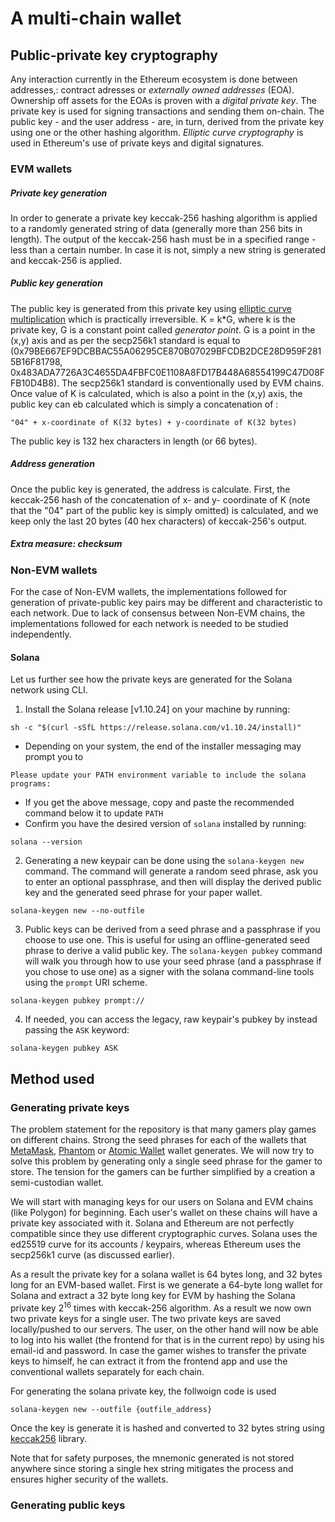 
# A multi-chain wallet

## Public-private key cryptography
Any interaction currently in the Ethereum ecosystem is done between addresses,: contract adresses or *externally owned addresses* (EOA). Ownership off assets for the EOAs is proven with a *digital private key*. The private key is used for signing transactions and sending them on-chain. The public key - and the user address - are, in turn, derived from the private key using  one or the other hashing algorithm. *Elliptic curve cryptography* is used in Ethereum's use of private keys and digital signatures. 

### EVM wallets 
##### Private key generation
In order to generate a private key keccak-256 hashing algorithm is applied to a randomly generated string of data (generally more than 256 bits in length). The output of the keccak-256 hash must be in a specified range - less than a certain number. In case it is not, simply a new string is generated and keccak-256 is applied.
##### Public key generation
The public key is generated from this private key using [elliptic curve multiplication](https://andrea.corbellini.name/2015/05/17/elliptic-curve-cryptography-a-gentle-introduction/) which is practically irreversible. K = k*G, where k is the private key, G is a constant point called *generator point*. G is a point in the (x,y) axis and as per the secp256k1 standard is equal to (0x79BE667EF9DCBBAC55A06295CE870B07029BFCDB2DCE28D959F2815B16F81798, 0x483ADA7726A3C4655DA4FBFC0E1108A8FD17B448A68554199C47D08FFB10D4B8). The secp256k1 standard is conventionally used by EVM chains. Once value of K is calculated, which is also a point in the (x,y) axis, the public key can eb calculated which is simply a concatenation of :
```
"04" + x-coordinate of K(32 bytes) + y-coordinate of K(32 bytes)
```
The public key is 132 hex characters in length (or 66 bytes).
##### Address generation
Once the public key is generated, the address is calculate. First, the keccak-256 hash of the concatenation of x- and y- coordinate of K (note that the "04" part of the public key is simply omitted) is calculated, and we keep only the last 20 bytes (40 hex characters) of keccak-256's output.

##### Extra measure: checksum


### Non-EVM wallets
For the case of Non-EVM wallets, the implementations followed for generation of private-public key pairs may be different and characteristic to each network. Due to lack of consensus between Non-EVM chains, the implementations followed for each network is needed to be studied independently. 

#### Solana

Let us further see how the private keys are generated for the Solana network using CLI. 

1.  Install the Solana release  [v1.10.24] on your machine by running:
```
sh -c "$(curl -sSfL https://release.solana.com/v1.10.24/install)"
```
-   Depending on your system, the end of the installer messaging may prompt you to
```
Please update your PATH environment variable to include the solana programs:
```
-   If you get the above message, copy and paste the recommended command below it to update  `PATH`
-   Confirm you have the desired version of  `solana`  installed by running:
```
solana --version
```
2. Generating a new keypair can be done using the `solana-keygen new` command. The command will generate a random seed phrase, ask you to enter an optional passphrase, and then will display the derived public key and the generated seed phrase for your paper wallet.

```
solana-keygen new --no-outfile
```

3. Public keys can be derived from a seed phrase and a passphrase if you choose to use one. This is useful for using an offline-generated seed phrase to derive a valid public key. The  `solana-keygen pubkey`  command will walk you through how to use your seed phrase (and a passphrase if you chose to use one) as a signer with the solana command-line tools using the  `prompt`  URI scheme.
```
solana-keygen pubkey prompt://
```
4. If needed, you can access the legacy, raw keypair's pubkey by instead passing the  `ASK`  keyword:
```
solana-keygen pubkey ASK
```
## Method used 

### Generating private keys
The problem statement for the repository is that many gamers play games on different chains. Strong the seed phrases for each of the wallets that [MetaMask](https://metamask.io), [Phantom](https://phantom.app) or [Atomic Wallet](https://atomicwallet.io) wallet generates. We will now try to solve this problem by generating only a single seed phrase for the gamer to store. The tension for the gamers can be further simplified by a creation a semi-custodian wallet.

We will start with managing keys for our users on Solana and EVM chains (like Polygon) for beginning. Each user's wallet on these chains will have a private key associated with it. Solana and Ethereum are not perfectly compatible since they use different cryptographic curves. Solana uses the ed25519 curve for its accounts / keypairs, whereas Ethereum uses the secp256k1 curve (as discussed earlier).

As a result the private key for a solana wallet is 64 bytes long, and 32 bytes long for an EVM-based wallet. First is we generate a 64-byte long wallet for Solana and extract a 32 byte long key for EVM by hashing the Solana private key 2<sup>16</sup> times with keccak-256 algorithm. As a result we now own two private keys for a single user. The two private keys are saved locally/pushed to our servers. The user, on the other hand will now be able to log into his wallet (the frontend for that is in the current repo) by using his email-id and password. In case the gamer wishes to transfer the private keys to himself, he can extract it from the frontend app and use the conventional wallets separately for each chain.

For generating the solana private key, the follwoign code is used
```
solana-keygen new --outfile {outfile_address}
```

Once the key is generate it is hashed and converted to 32 bytes string using [keccak256](https://www.npmjs.com/package/keccak256) library.

Note that for safety purposes, the mnemonic generated is not stored anywhere since storing a single hex string mitigates the process and ensures higher security of the wallets.


### Generating public keys
